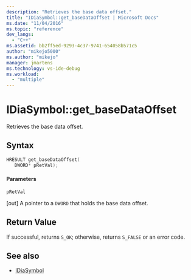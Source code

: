 ```yaml
---
description: "Retrieves the base data offset."
title: "IDiaSymbol::get_baseDataOffset | Microsoft Docs"
ms.date: "11/04/2016"
ms.topic: "reference"
dev_langs:
  - "C++"
ms.assetid: bb2ff5ed-9293-4c37-9741-654058b571c5
author: "mikejo5000"
ms.author: "mikejo"
manager: jmartens
ms.technology: vs-ide-debug
ms.workload:
  - "multiple"
---
```

# IDiaSymbol::get_baseDataOffset
Retrieves the base data offset.

## Syntax

```C++
HRESULT get_baseDataOffset(
   DWORD* pRetVal);
```

#### Parameters
 `pRetVal`

[out] A pointer to a `DWORD` that holds the base data offset.

## Return Value
 If successful, returns `S_OK`; otherwise, returns `S_FALSE` or an error code.

## See also
- [IDiaSymbol](../../debugger/debug-interface-access/idiasymbol.md)
